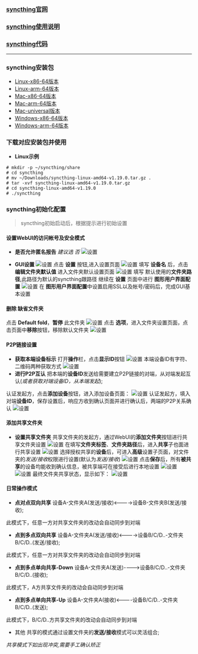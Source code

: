 ### [syncthing官网](https://syncthing.net)
### [syncthing使用说明](https://docs.syncthing.net/users/index.html)
### [syncthing代码](https://github.com/syncthing)
----
### syncthing安装包
* [Linux-x86-64版本](https://github.com/syncthing/syncthing/releases/download/v1.19.0/syncthing-linux-amd64-v1.19.0.tar.gz)
* [Linux-arm-64版本](https://github.com/syncthing/syncthing/releases/download/v1.19.0/syncthing-linux-arm64-v1.19.0.tar.gz)
* [Mac-x86-64版本](https://github.com/syncthing/syncthing/releases/download/v1.19.0/syncthing-macos-amd64-v1.19.0.zip)
* [Mac-arm-64版本](https://github.com/syncthing/syncthing/releases/download/v1.19.0/syncthing-macos-arm64-v1.19.0.zip)
* [Mac-universal版本](https://github.com/syncthing/syncthing/releases/download/v1.19.0/syncthing-macos-universal-v1.19.0.zip)
* [Windows-x86-64版本](https://github.com/syncthing/syncthing/releases/download/v1.19.0/syncthing-windows-amd64-v1.19.0.zip)
* [Windows-arm-64版本](https://github.com/syncthing/syncthing/releases/download/v1.19.0/syncthing-windows-arm64-v1.19.0.zip)

### 下载对应安装包并使用
* **Linux示例**
```
# mkdir -p ~/syncthing/share
# cd syncthing
# mv ~/Downloads/syncthing-linux-amd64-v1.19.0.tar.gz .
# tar -xvf syncthing-linux-amd64-v1.19.0.tar.gz
# cd syncthing-linux-amd64-v1.19.0
# ./syncthing
```

### syncthing初始化配置
> syncthing初始启动后，根据提示进行初始设置
#### 设置WebUI的访问帐号及安全模式
* **是否允许匿名报告**
*建议选 否*
![设置](asset/syncthing-init-setting-01.png)

* **GUI设置**
![设置](asset/syncthing-init-setting-02.png)
点击 **设置** 按钮,进入设置页面
![设置](asset/syncthing-init-setting-02-01.png)
填写 **设备名** 后，点击 **编辑文件夹默认值** 进入文件夹默认设置页面
![设置](asset/syncthing-init-setting-02-01-01.png)
填写 默认使用的**文件夹路径**,此路径为默认的syncthing跟路径
继续在 **设置** 页面中进行 **图形用户界面配置**
![设置](asset/syncthing-init-setting-02-02.png)
在 **图形用户界面配置**中设置启用SSL以及帐号/密码后，完成GUI基本设置

#### 删除 **缺省文件夹**
点击 **Default fold**，**暂停** 此文件夹
![设置](asset/syncthing-init-setting-03.png)
点击 **选项**，进入文件夹设置页面，点击页面中**移除**按钮，移除默认文件夹
![设置](asset/syncthing-init-setting-03-01.png)

#### P2P链接设置
* **获取本端设备标示**
打开**操作**栏，点击**显示ID**按钮
![设置](asset/syncthing-init-setting-04.png)
本端设备ID有字符、二维码两种获取方式
![设置](asset/syncthing-init-setting-04-01.png)
* **进行P2P互认**
把本端的**设备ID**发送给需要建立P2P链接的对端，从对端发起互认(*或者获取对端设备ID，从本端发起*); 

认证发起方，点击**添加设备**按钮，进入添加设备页面：
![设置](asset/syncthing-init-setting-04-02.png)
认证发起方，填入对端**设备ID**，保存设置后，响应方收到确认页面并进行确认后，两端的P2P关系确认
![设置](asset/syncthing-init-setting-04-03.png)

#### 添加共享文件夹
* **设置共享文件夹**
共享文件夹的发起方，通过WebUI的**添加文件夹**按钮进行共享文件夹设置
![设置](asset/syncthing-init-setting-05.png)
在填写**文件夹标签**、**文件夹路径**后，进入**共享**子也面进行共享设置
![设置](asset/syncthing-init-setting-05-02.png)
选择授权共享的**设备**后，可进入**高级**设置子页面，对文件夹的*发送/接收*权限进行设置(默认为*发送/接收*)
![设置](asset/syncthing-init-setting-05-01.png)
点击**保存**后，所有**被共享**的设备均能收到确认信息，被共享端可在接受后进行本地设置
![设置](asset/syncthing-init-setting-05-03.png)
![设置](asset/syncthing-init-setting-05-04.png)
最终文件夹共享状态，显示如下：
![设置](asset/syncthing-init-setting-06.png)

#### 日常操作模式
* **点对点双向共享**
设备A-文件夹A(发送/接收)<---->设备B-文件夹B(发送/接收); 

此模式下，任意一方对共享文件夹的改动会自动同步到对端
* **点到多点双向共享**
设备A-文件夹A(发送/接收)<---->设备B/C/D..-文件夹B/C/D..(发送/接收); 

此模式下，任意一方对共享文件夹的改动会自动同步到对端
* **点到多点单向共享-Down**
设备A-文件夹A(发送)---->设备B/C/D..-文件夹B/C/D..(接收); 

此模式下，A方共享文件夹的改动会自动同步到对端
* **点到多点单向共享-Up**
设备A-文件夹A(接收)<----设备B/C/D..-文件夹B/C/D..(发送); 

此模式下，B/C/D..方共享文件夹的改动会自动同步到对端
* 其他
共享的模式通过设置文件夹的**发送/接收**模式可以灵活组合; 

*共享模式下如出现冲突,需要手工确认矫正*


